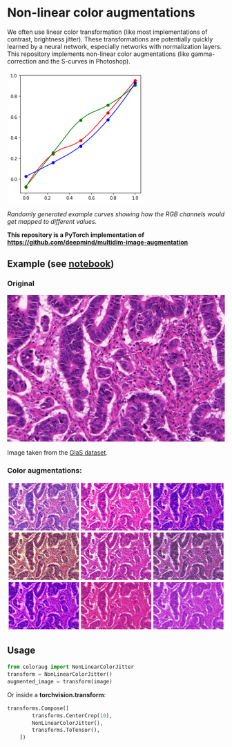 # Non-linear color augmentations
We often use linear color transformation (like most implementations of contrast, brightness jitter). These transformations are potentially quickly learned by a neural network, especially networks with normalization layers. This repository implements non-linear color augmentations (like gamma-correction and the S-curves in Photoshop).

![RGB mapping curves](channels.png)

_Randomly generated example curves showing how the RGB channels would get mapped to different values._

**This repository is a PyTorch implementation of https://github.com/deepmind/multidim-image-augmentation**

## Example (see [notebook](Demo.ipynb))

### Original
![Example image](glands.png)

Image taken from the [GlaS dataset](https://warwick.ac.uk/fac/sci/dcs/research/tia/glascontest/).

### Color augmentations:

![Example augmented image](augmented.png)

## Usage

```python
from coloraug import NonLinearColorJitter
transform = NonLinearColorJitter()
augmented_image = transform(image)
```

Or inside a **torchvision.transform**:
```python
transforms.Compose([
        transforms.CenterCrop(10),
        NonLinearColorJitter(),
        transforms.ToTensor(),
    ])
```
